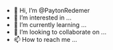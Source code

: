 - 👋 Hi, I’m @PaytonRedemer
- 👀 I’m interested in ...
- 🌱 I’m currently learning ...
- 💞️ I’m looking to collaborate on ...
- 📫 How to reach me ...

<!---
PaytonRedemer/PaytonRedemer is a ✨ special ✨ repository because its `README.md` (this file) appears on your GitHub profile.
You can click the Preview link to take a look at your changes.
--->
